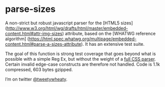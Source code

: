 # parse-sizes

A non-strict but robust javascript parser for the [HTML5 sizes] (http://www.w3.org/html/wg/drafts/html/master/embedded-content.html#attr-img-sizes) attribute, based on the [WHATWG reference algorithm] (https://html.spec.whatwg.org/multipage/embedded-content.html#parse-a-sizes-attribute). It has an extensive test suite.

The goal of this function is strong test coverage that goes beyond what is possible with a simple Reg Ex, but without the weight of a <a href="https://github.com/tabatkins/parse-css">full CSS parser</a>. Certain invalid edge-case constructs are therefore not handled. Code is 1.1k compressed, 603 bytes gzipped.

I’m on twitter [@tweetywheaty](https://twitter.com/tweetywheaty).